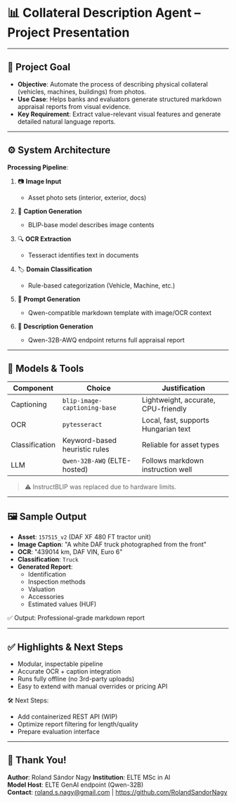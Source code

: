 # 📊 Collateral Description Agent – Project Presentation

---

## 🎯 Project Goal

- **Objective**: Automate the process of describing physical collateral (vehicles, machines, buildings) from photos.
- **Use Case**: Helps banks and evaluators generate structured markdown appraisal reports from visual evidence.
- **Key Requirement**: Extract value-relevant visual features and generate detailed natural language reports.

---

## ⚙️ System Architecture

**Processing Pipeline**:

1. 📷 **Image Input**
   - Asset photo sets (interior, exterior, docs)

2. 🧠 **Caption Generation**
   - BLIP-base model describes image contents

3. 🔍 **OCR Extraction**
   - Tesseract identifies text in documents

4. 🏷️ **Domain Classification**
   - Rule-based categorization (Vehicle, Machine, etc.)

5. 📝 **Prompt Generation**
   - Qwen-compatible markdown template with image/OCR context

6. 🤖 **Description Generation**
   - Qwen-32B-AWQ endpoint returns full appraisal report

---

## 🧰 Models & Tools

| Component           | Choice                                | Justification                        |
|--------------------|----------------------------------------|--------------------------------------|
| Captioning         | `blip-image-captioning-base`           | Lightweight, accurate, CPU-friendly |
| OCR                | `pytesseract`                          | Local, fast, supports Hungarian text |
| Classification     | Keyword-based heuristic rules          | Reliable for asset types            |
| LLM                | `Qwen-32B-AWQ` (ELTE-hosted)           | Follows markdown instruction well    |

> ⚠️ InstructBLIP was replaced due to hardware limits.

---

## 🖼️ Sample Output

- **Asset**: `157515_v2` (DAF XF 480 FT tractor unit)
- **Image Caption**: "A white DAF truck photographed from the front"
- **OCR**: "439014 km, DAF VIN, Euro 6"
- **Classification**: `Truck`
- **Generated Report**:
  - Identification
  - Inspection methods
  - Valuation
  - Accessories
  - Estimated values (HUF)

✅ Output: Professional-grade markdown report

---

## ✅ Highlights & Next Steps

- Modular, inspectable pipeline
- Accurate OCR + caption integration
- Runs fully offline (no 3rd-party uploads)
- Easy to extend with manual overrides or pricing API

🛠️ Next Steps:
- Add containerized REST API (WIP)
- Optimize report filtering for length/quality
- Prepare evaluation interface

---

## 🙌 Thank You!

**Author**: Roland Sándor Nagy
**Institution**: ELTE MSc in AI  
**Model Host**: ELTE GenAI endpoint (Qwen-32B)  
**Contact**: roland.s.nagy@gmail.com | https://github.com/RolandSandorNagy